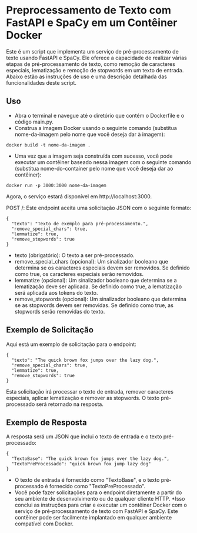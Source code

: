 # Preprocessamento de Texto com FastAPI e SpaCy em um Contêiner Docker

Este é um script que implementa um serviço de pré-processamento de texto usando FastAPI e SpaCy. Ele oferece a capacidade de realizar várias etapas de pré-processamento de texto, como remoção de caracteres especiais, lematização e remoção de stopwords em um texto de entrada. Abaixo estão as instruções de uso e uma descrição detalhada das funcionalidades deste script.

## Uso
* Abra o terminal e navegue até o diretório que contém o Dockerfile e o código main.py.
* Construa a imagem Docker usando o seguinte comando (substitua nome-da-imagem pelo nome que você deseja dar à imagem):

```
docker build -t nome-da-imagem .
```
* Uma vez que a imagem seja construída com sucesso, você pode executar um contêiner baseado nessa imagem com o seguinte comando (substitua nome-do-container pelo nome que você deseja dar ao contêiner):
```
docker run -p 3000:3000 nome-da-imagem
```

Agora, o serviço estará disponível em http://localhost:3000.

POST /: Este endpoint aceita uma solicitação JSON com o seguinte formato:
```
{
  "texto": "Texto de exemplo para pré-processamento.",
  "remove_special_chars": true,
  "lemmatize": true,
  "remove_stopwords": true
}
```
* texto (obrigatório): O texto a ser pré-processado.
* remove_special_chars (opcional): Um sinalizador booleano que determina se os caracteres especiais devem ser removidos. Se definido como true, os caracteres especiais serão removidos.
* lemmatize (opcional): Um sinalizador booleano que determina se a lematização deve ser aplicada. Se definido como true, a lematização será aplicada aos tokens do texto.
* remove_stopwords (opcional): Um sinalizador booleano que determina se as stopwords devem ser removidas. Se definido como true, as stopwords serão removidas do texto.

## Exemplo de Solicitação
Aqui está um exemplo de solicitação para o endpoint:

```
{
  "texto": "The quick brown fox jumps over the lazy dog.",
  "remove_special_chars": true,
  "lemmatize": true,
  "remove_stopwords": true
}
```

Esta solicitação irá processar o texto de entrada, remover caracteres especiais, aplicar lematização e remover as stopwords. O texto pré-processado será retornado na resposta.

## Exemplo de Resposta
A resposta será um JSON que inclui o texto de entrada e o texto pré-processado:


```
{
  "TextoBase": "The quick brown fox jumps over the lazy dog.",
  "TextoPreProcessado": "quick brown fox jump lazy dog"
}

```

* O texto de entrada é fornecido como "TextoBase", e o texto pré-processado é fornecido como "TextoPreProcessado".
* Você pode fazer solicitações para o endpoint diretamente a partir do seu ambiente de desenvolvimento ou de qualquer cliente HTTP.
*Isso conclui as instruções para criar e executar um contêiner Docker com o serviço de pré-processamento de texto com FastAPI e SpaCy. Este contêiner pode ser facilmente implantado em qualquer ambiente compatível com Docker.

